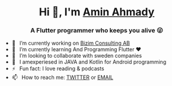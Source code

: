 <h1 align="center"> Hi 👋, I'm <a href="https://aminahmadydeveloper.github.io/">Amin Ahmady</a></h1>
<h3 align="center">A Flutter programmer who keeps you alive 😜</h3>


- 🔭 &ensp;I’m currently working on <a href="http://www.bizimconsulting.se/">Bizim Consulting AB</a>
- 🌱 &ensp;I’m currently learning And Programming Flutter ❤️
- 👯 &ensp;I’m looking to collaborate with sweden companies
- 🗿 &ensp;I amexperiesed in JAVA and Kotlin for Android programming
- ⚡ &ensp;Fun fact: I love reading & podcasts
- 📫 &ensp;How to reach me: <a href="https://twitter.com/AminAhmadydev">TWITTER</a> or <a href="mailto:aminahmadydeveloper@gmail.com">EMAIL</a>

